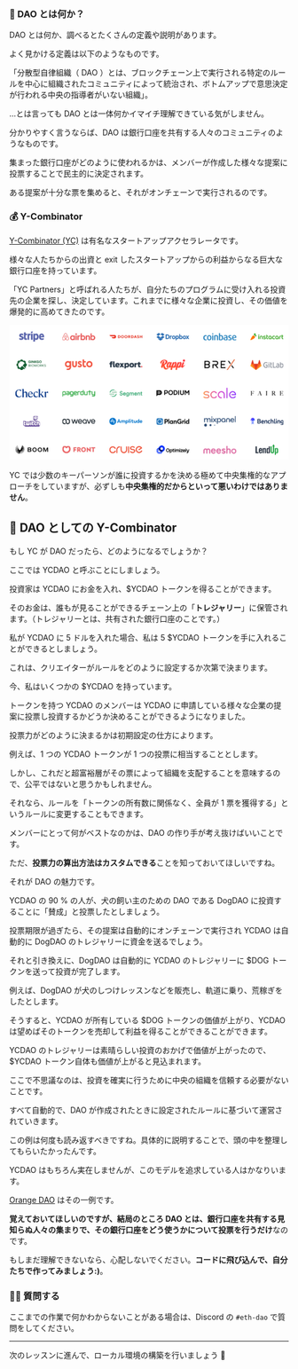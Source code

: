 ### 👻 DAO とは何か？

DAO とは何か、調べるとたくさんの定義や説明があります。

よく見かける定義は以下のようなものです。

「分散型自律組織（ DAO ）とは、ブロックチェーン上で実行される特定のルールを中心に組織されたコミュニティによって統治され、ボトムアップで意思決定が行われる中央の指導者がいない組織」。

...とは言っても DAO とは一体何かイマイチ理解できている気がしません。

分かりやすく言うならば、DAO は銀行口座を共有する人々のコミュニティのようなものです。

集まった銀行口座がどのように使われるかは、メンバーが作成した様々な提案に投票することで民主的に決定されます。

ある提案が十分な票を集めると、それがオンチェーンで実行されるのです。


### 💰 Y-Combinator

[Y-Combinator (YC)](https://www.ycombinator.com/) は有名なスタートアップアクセラレータです。

様々な人たちからの出資と exit したスタートアップからの利益からなる巨大な銀行口座を持っています。

「YC Partners」と呼ばれる人たちが、自分たちのプログラムに受け入れる投資先の企業を探し、決定しています。これまでに様々な企業に投資し、その価値を爆発的に高めてきたのです。

![](/public/images/ETH-DAO/section-1/1_1_1.png)

YC では少数のキーパーソンが誰に投資するかを決める極めて中央集権的なアプローチをしていますが、必ずしも**中央集権的だからといって悪いわけではありません**。


## 🤠 DAO としての Y-Combinator

もし YC が DAO だったら、どのようになるでしょうか？

ここでは YCDAO と呼ぶことにしましょう。

投資家は YCDAO にお金を入れ、$YCDAO トークンを得ることができます。

そのお金は、誰もが見ることができるチェーン上の「**トレジャリー**」に保管されます。（トレジャリーとは、共有された銀行口座のことです。）

私が YCDAO に 5 ドルを入れた場合、私は 5 $YCDAO トークンを手に入れることができるとしましょう。

これは、クリエイターがルールをどのように設定するか次第で決まります。

今、私はいくつかの $YCDAO を持っています。

トークンを持つ YCDAO のメンバーは YCDAO に申請している様々な企業の提案に投票し投資するかどうか決めることができるようになりました。

投票力がどのように決まるかは初期設定の仕方によります。

例えば、1 つの YCDAO トークンが 1 つの投票に相当することとします。

しかし、これだと超富裕層がその票によって組織を支配することを意味するので、公平ではないと思うかもしれません。

それなら、ルールを「トークンの所有数に関係なく、全員が 1 票を獲得する」というルールに変更することもできます。

メンバーにとって何がベストなのかは、DAO の作り手が考え抜けばいいことです。

ただ、**投票力の算出方法はカスタムできる**ことを知っておいてほしいですね。

それが DAO の魅力です。

YCDAO の 90 % の人が、犬の飼い主のための DAO である DogDAO に投資することに「賛成」と投票したとしましょう。

投票期限が過ぎたら、その提案は自動的にオンチェーンで実行され YCDAO は自動的に DogDAO のトレジャリーに資金を送るでしょう。

それと引き換えに、DogDAO は自動的に YCDAO のトレジャリーに $DOG トークンを送って投資が完了します。

例えば、DogDAO が犬のしつけレッスンなどを販売し、軌道に乗り、荒稼ぎをしたとします。

そうすると、YCDAO が所有している $DOG トークンの価値が上がり、YCDAO は望めばそのトークンを売却して利益を得ることができることができます。

YCDAO のトレジャリーは素晴らしい投資のおかげで価値が上がったので、$YCDAO トークン自体も価値が上がると見込まれます。

ここで不思議なのは、投資を確実に行うために中央の組織を信頼する必要がないことです。

すべて自動的で、DAO が作成されたときに設定されたルールに基づいて運営されていきます。

この例は何度も読み返すべきですね。具体的に説明することで、頭の中を整理してもらいたかったんです。

YCDAO はもちろん実在しませんが、このモデルを追求している人はかなりいます。

[Orange DAO](https://www.orangedao.xyz/) はその一例です。

**覚えておいてほしいのですが、結局のところ DAO とは、銀行口座を共有する見知らぬ人々の集まりで、その銀行口座をどう使うかについて投票を行うだけ**なのです。

もしまだ理解できないなら、心配しないでください。**コードに飛び込んで、自分たちで作ってみましょう:)**。


### 🙋‍♂️ 質問する

ここまでの作業で何かわからないことがある場合は、Discord の `#eth-dao` で質問をしてください。

---

次のレッスンに進んで、ローカル環境の構築を行いましょう 🎉
